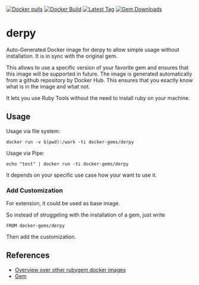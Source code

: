 [![Docker pulls](https://img.shields.io/docker/pulls/rubygem/derpy.svg)](https://hub.docker.com/r/rubygem/derpy/)
[![Docker Build](https://img.shields.io/docker/automated/rubygem/derpy.svg)](https://hub.docker.com/r/rubygem/derpy/)
[![Latest Tag](https://img.shields.io/github/tag/docker-rubygem/derpy.svg)](https://hub.docker.com/r/rubygem/derpy/)
[![Gem Downloads](https://img.shields.io/gem/dt/derpy.svg)](https://rubygems.org/gems/derpy/)
# derpy

Auto-Generated Docker image for derpy to allow simple usage without installation.
It is in sync with the original gem.

This allows to use a specific version of your favorite gem and ensures that this image will be supported in future.
The image is generated automatically from a github repository by Docker Hub.
This ensures that you exactly know what is in the image and what not.

It lets you use Ruby Tools without the need to install ruby on your machine.

## Usage

Usage via file system:

`docker run -v $(pwd):/work -ti docker-gems/derpy`

Usage via Pipe:

`echo "test" | docker run -ti docker-gems/derpy`

It depends on your specific use case how your want to use it.

### Add Customization

For extension, it could be used as base image.

So instead of struggeling with the installation of a gem, just write

`FROM docker-gems/derpy`

Then add the customization.

## References

 - [Overview over other rubygem docker images](https://github.com/thinkbot/docker-rubygem)
 - [Gem](https://rubygems.org/gems/derpy/)
